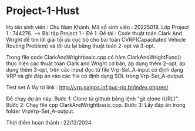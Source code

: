 # Project-1-Hust
Họ tên sinh viên : Chu Nam Khánh.
Mã số sinh viên : 20225018.
Lớp Project 1 : 744276.
--> Bài tập Project 1 - Đề 1.
Đề tài : Code thuật toán Clark And Wright để tìm lời giải tối ưu cục bộ 
cho bài toán CVRP(Capacitated Vehicle Routing Problem) và tối ưu lại bằng
thuật toán 2-opt và 3-opt.

Trong file code ClarkAndWrightbasic.cpp có hàm ClarkAndWrightFunc() thực 
hiện các thuật toán Clark and Wright cơ bản, áp dụng thêm 2-opt, áp dụng thêm
3-opt, trên các input đọc từ file Vrp-Set_A-input có định dạng VRP và ghi đáp án
vào các file có định dạng SOL trong Vrp-Set_A-output.

Test set A lấy từ link : http://vrp.galgos.inf.puc-rio.br/index.php/en/

Để chạy dự án này:
Bước 1: Clone từ github bằng lệnh "git clone (URL)".
Bước 2: Chạy file cpp ClarkAndWrightbasic.cpp.
Bước 3: Lấy đáp án trong folder VrpVrp-Set_A-output.

Thời điểm hoàn thành : 22/12/2024.